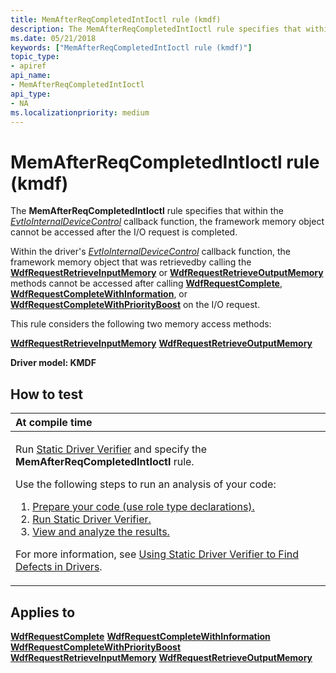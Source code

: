 ```yaml
---
title: MemAfterReqCompletedIntIoctl rule (kmdf)
description: The MemAfterReqCompletedIntIoctl rule specifies that within the EvtIoInternalDeviceControl callback function, the framework memory object cannot be accessed after the I/O request is completed.
ms.date: 05/21/2018
keywords: ["MemAfterReqCompletedIntIoctl rule (kmdf)"]
topic_type:
- apiref
api_name:
- MemAfterReqCompletedIntIoctl
api_type:
- NA
ms.localizationpriority: medium
---
```


# MemAfterReqCompletedIntIoctl rule (kmdf)


The **MemAfterReqCompletedIntIoctl** rule specifies that within the [*EvtIoInternalDeviceControl*](/windows-hardware/drivers/ddi/wdfio/nc-wdfio-evt_wdf_io_queue_io_internal_device_control) callback function, the framework memory object cannot be accessed after the I/O request is completed.

Within the driver's [*EvtIoInternalDeviceControl*](/windows-hardware/drivers/ddi/wdfio/nc-wdfio-evt_wdf_io_queue_io_internal_device_control) callback function, the framework memory object that was retrievedby calling the [**WdfRequestRetrieveInputMemory**](/windows-hardware/drivers/ddi/wdfrequest/nf-wdfrequest-wdfrequestretrieveinputmemory) or [**WdfRequestRetrieveOutputMemory**](/windows-hardware/drivers/ddi/wdfrequest/nf-wdfrequest-wdfrequestretrieveoutputmemory) methods cannot be accessed after calling [**WdfRequestComplete**](/windows-hardware/drivers/ddi/wdfrequest/nf-wdfrequest-wdfrequestcomplete), [**WdfRequestCompleteWithInformation**](/windows-hardware/drivers/ddi/wdfrequest/nf-wdfrequest-wdfrequestcompletewithinformation), or [**WdfRequestCompleteWithPriorityBoost**](/windows-hardware/drivers/ddi/wdfrequest/nf-wdfrequest-wdfrequestcompletewithpriorityboost) on the I/O request.

This rule considers the following two memory access methods:

[**WdfRequestRetrieveInputMemory**](/windows-hardware/drivers/ddi/wdfrequest/nf-wdfrequest-wdfrequestretrieveinputmemory)
[**WdfRequestRetrieveOutputMemory**](/windows-hardware/drivers/ddi/wdfrequest/nf-wdfrequest-wdfrequestretrieveoutputmemory)

**Driver model: KMDF**

How to test
-----------

<table>
<colgroup>
<col width="100%" />
</colgroup>
<thead>
<tr class="header">
<th align="left">At compile time</th>
</tr>
</thead>
<tbody>
<tr class="odd">
<td align="left"><p>Run <a href="/windows-hardware/drivers/devtest/static-driver-verifier" data-raw-source="[Static Driver Verifier](./static-driver-verifier.md)">Static Driver Verifier</a> and specify the <strong>MemAfterReqCompletedIntIoctl</strong> rule.</p>
Use the following steps to run an analysis of your code:
<ol>
<li><a href="/windows-hardware/drivers/devtest/using-static-driver-verifier-to-find-defects-in-drivers#preparing-your-source-code" data-raw-source="[Prepare your code (use role type declarations).](./using-static-driver-verifier-to-find-defects-in-drivers.md#preparing-your-source-code)">Prepare your code (use role type declarations).</a></li>
<li><a href="/windows-hardware/drivers/devtest/using-static-driver-verifier-to-find-defects-in-drivers#running-static-driver-verifier" data-raw-source="[Run Static Driver Verifier.](./using-static-driver-verifier-to-find-defects-in-drivers.md#running-static-driver-verifier)">Run Static Driver Verifier.</a></li>
<li><a href="/windows-hardware/drivers/devtest/using-static-driver-verifier-to-find-defects-in-drivers#viewing-and-analyzing-the-results" data-raw-source="[View and analyze the results.](./using-static-driver-verifier-to-find-defects-in-drivers.md#viewing-and-analyzing-the-results)">View and analyze the results.</a></li>
</ol>
<p>For more information, see <a href="/windows-hardware/drivers/devtest/using-static-driver-verifier-to-find-defects-in-drivers" data-raw-source="[Using Static Driver Verifier to Find Defects in Drivers](./using-static-driver-verifier-to-find-defects-in-drivers.md)">Using Static Driver Verifier to Find Defects in Drivers</a>.</p></td>
</tr>
</tbody>
</table>

Applies to
----------

[**WdfRequestComplete**](/windows-hardware/drivers/ddi/wdfrequest/nf-wdfrequest-wdfrequestcomplete)
[**WdfRequestCompleteWithInformation**](/windows-hardware/drivers/ddi/wdfrequest/nf-wdfrequest-wdfrequestcompletewithinformation)
[**WdfRequestCompleteWithPriorityBoost**](/windows-hardware/drivers/ddi/wdfrequest/nf-wdfrequest-wdfrequestcompletewithpriorityboost)
[**WdfRequestRetrieveInputMemory**](/windows-hardware/drivers/ddi/wdfrequest/nf-wdfrequest-wdfrequestretrieveinputmemory)
[**WdfRequestRetrieveOutputMemory**](/windows-hardware/drivers/ddi/wdfrequest/nf-wdfrequest-wdfrequestretrieveoutputmemory)
